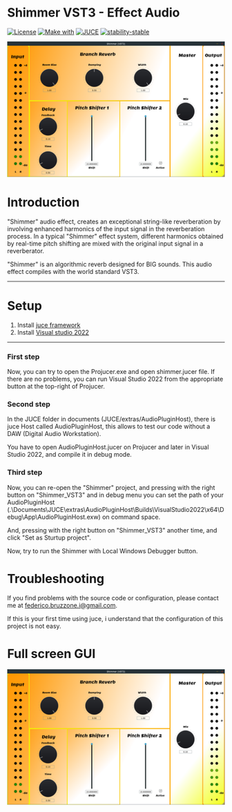 # Shimmer VST3 - Effect Audio

[![License](https://img.shields.io/badge/License-MIT-blue)](https://github.com/FedericoBruzzone/shimmer_effect_audio/edit/master/License)
[![Make with](https://img.shields.io/badge/Made%20with-C%2B%2B-orange)](https://en.wikipedia.org/wiki/C%2B%2B)
[![JUCE](https://img.shields.io/badge/JUCE-v6.1.6-green)](https://juce.com)
[![stability-stable](https://img.shields.io/badge/stability-stable-green.svg)](https://github.com/emersion/stability-badges#stable)


<img src="./Docs/Shimmer_VST3.png" width="600" heigth="600"/>

# Introduction
"Shimmer" audio effect, creates an exceptional string-like reverberation by involving enhanced harmonics of the input signal in the reverberation process. In a typical "Shimmer" effect system, different harmonics obtained by real-time pitch shifting are mixed with the original input signal in a reverberator.

"Shimmer" is an algorithmic reverb designed for BIG sounds. This audio effect compiles with the world standard VST3.

---

# Setup 
1. Install [juce framework](https://juce.com/get-juce/download)
2. Install [Visual studio 2022](https://visualstudio.microsoft.com)

---

### First step
Now, you can try to open the Projucer.exe and open shimmer.jucer file. If there are no problems, you can run Visual Studio 2022 from the appropriate button at the top-right of Projucer.

### Second step

In the JUCE folder in documents (JUCE/extras/AudioPluginHost), there is juce Host called AudioPluginHost, this allows to test our code without a DAW (Digital Audio Workstation).

You have to open AudioPluginHost.jucer on Projucer and later in Visual Studio 2022, and compile it in debug mode.

### Third step

Now, you can re-open the "Shimmer" project, and pressing with the right button on "Shimmer_VST3" and in debug menu you can set the path of your AudioPluginHost (.\Documents\JUCE\extras\AudioPluginHost\Builds\VisualStudio2022\x64\Debug\App\AudioPluginHost.exw) on command space.

And, pressing with the right button on "Shimmer_VST3" another time, and click
"Set as Sturtup project".

Now, try to run the Shimmer with Local Windows Debugger button.

# Troubleshooting
If you find problems with the source code or configuration, please contact me at federico.bruzzone.i@gmail.com.

If this is your first time using juce, i understand that the configuration of this project is not easy.

# Full screen GUI
![Shimmer_VST3](./Docs/Shimmer_VST3.png)
